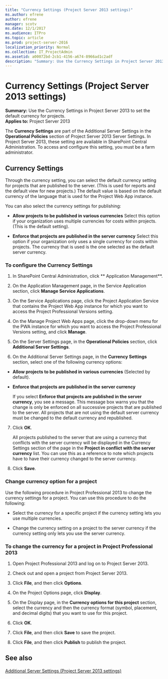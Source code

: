 ```yaml
---
title: "Currency Settings (Project Server 2013 settings)"
ms.author: efrene
author: efrene
manager: scotv
ms.date: 12/1/2017
ms.audience: ITPro
ms.topic: article
ms.prod: project-server-2016
localization_priority: Normal
ms.collection: IT_ProjectAdmin
ms.assetid: a00072bd-2cb1-4156-a674-8966ad1c2adf
description: "Summary: Use the Currency Settings in Project Server 2013 to set the default currency for projects."
---
```


# Currency Settings (Project Server 2013 settings)
 
 **Summary:** Use the Currency Settings in Project Server 2013 to set the default currency for projects.<br/>
**Applies to:** Project Server 2013
  
  
The **Currency Settings** are part of the Additional Server Settings in the **Operational Policies** section of Project Server 2013 Server Settings. In Project Server 2013, these setting are available in SharePoint Central Administration. To access and configure this setting, you must be a farm administrator.
  
## Currency Settings

Through the currency setting, you can select the default currency setting for projects that are published to the server. (This is used for reports and the default view for new projects.) The default value is based on the default currency of the language that is used for the Project Web App instance. 
  
You can also select the currency settings for publishing:
  
- **Allow projects to be published in various currencies** Select this option if your organization uses multiple currencies for costs within projects. (This is the default setting).
    
- **Enforce that projects are published in the server currency** Select this option if your organization only uses a single currency for costs within projects. The currency that is used is the one selected as the default server currency.
    
### To configure the Currency Settings

1. In SharePoint Central Administration, click ** Application Management**.
    
2. On the Application Management page, in the Service Application section, click **Manage Service Applications**.
    
3. On the Service Applications page, click the Project Application Service that contains the Project Web App instance for which you want to access the Project Professional Versions setting.
    
4. On the Manage Project Web Apps page, click the drop-down menu for the PWA instance for which you want to access the Project Professional Versions setting, and click **Manage**.
    
5. On the Server Settings page, in the **Operational Policies** section, click **Additional Server Settings**.
    
6. On the Additional Server Settings page, in the **Currency Settings** section, select one of the following currency options:
    
  - **Allow projects to be published in various currencies** (Selected by default).
    
  - **Enforce that projects are published in the server currency**
    
    If you select **Enforce that projects are published in the server currency**, you see a message. This message box warns you that the change is only be enforced on all successive projects that are published to the server. All projects that are not using the default server currency must be changed to the default currency and republished. 
    
7. Click **OK**.
    
    All projects published to the server that are using a currency that conflicts with the server currency will be displayed in the Currency Settings section of the page in the **Project in conflict with the server currency** list. You can use this as a reference to note which projects have to have their currency changed to the server currency.
    
8. Click **Save**.
    
### Change currency option for a project

Use the following procedure in Project Professional 2013 to change the currency settings for a project. You can use this procedure to do the following:
  
- Select the currency for a specific project if the currency setting lets you use multiple currencies.
    
- Change the currency setting on a project to the server currency if the currency setting only lets you use the server currency.
    
### To change the currency for a project in Project Professional 2013

1. Open Project Professional 2013 and log on to Project Server 2013.
    
2. Check out and open a project from Project Server 2013.
    
3. Click **File**, and then click **Options**.
    
4. On the Project Options page, click **Display**.
    
5. On the Display page, in the **Currency options for this project** section, select the currency and then the currency format (symbol, placement, and decimal digits) that you want to use for this project.
    
6. Click **OK**.
    
7. Click **File**, and then click **Save** to save the project.
    
8. Click **File**, and then click **Publish** to publish the project.
    
## See also

#### 

[Additional Server Settings (Project Server 2013 settings)](additional-server-settings-project-server-2013-settings.md)

